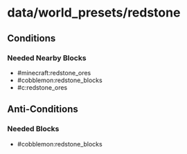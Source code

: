 # data/world_presets/redstone  
  
## Conditions  
  
### Needed Nearby Blocks  
  * #minecraft:redstone_ores
  * #cobblemon:redstone_blocks
  * #c:redstone_ores
  
  
## Anti-Conditions  
  
### Needed Blocks  
  * #cobblemon:redstone_blocks
  
